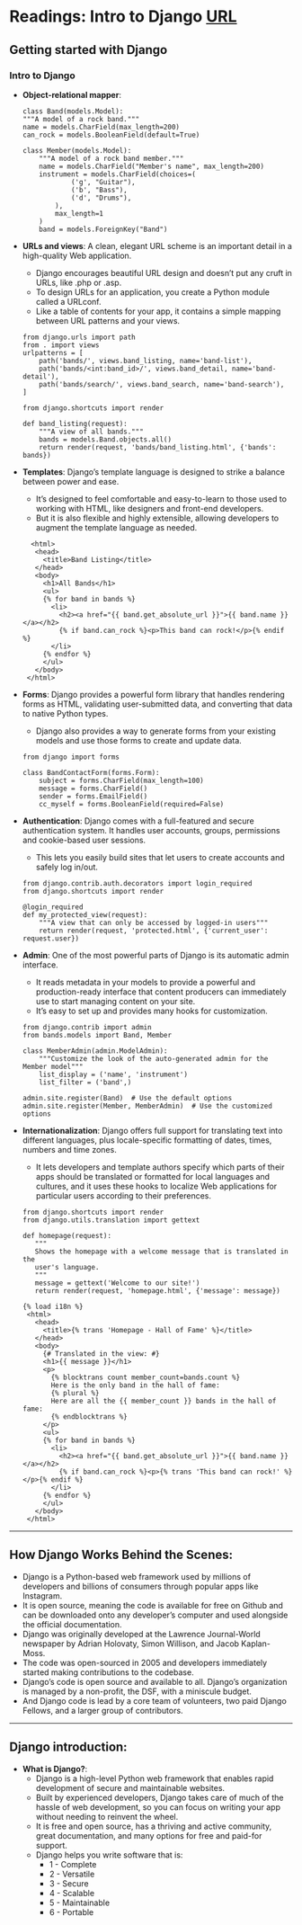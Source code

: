 # Readings: Intro to Django [URL](https://github.com/MohamadSheikhAlshabab/401-reading-note/blob/master/Read20.md)

## Getting started with Django
   ### Intro to Django
   - __Object-relational mapper__:
    

      ```
      class Band(models.Model):
      """A model of a rock band."""
      name = models.CharField(max_length=200)
      can_rock = models.BooleanField(default=True)

      class Member(models.Model):
          """A model of a rock band member."""
          name = models.CharField("Member's name", max_length=200)
          instrument = models.CharField(choices=(
                  ('g', "Guitar"),
                  ('b', "Bass"),
                  ('d', "Drums"),
              ),
              max_length=1
          )
          band = models.ForeignKey("Band")
      ```
  - __URLs and views__: A clean, elegant URL scheme is an important detail in a high-quality Web application. 
      - Django encourages beautiful URL design and doesn’t put any cruft in URLs, like .php or .asp.
      - To design URLs for an application, you create a Python module called a URLconf.
      - Like a table of contents for your app, it contains a simple mapping between URL patterns and your views.
      ```
      from django.urls import path
      from . import views
      urlpatterns = [
          path('bands/', views.band_listing, name='band-list'),
          path('bands/<int:band_id>/', views.band_detail, name='band-detail'),
          path('bands/search/', views.band_search, name='band-search'),
      ]
      ```
      ```
      from django.shortcuts import render

      def band_listing(request):
          """A view of all bands."""
          bands = models.Band.objects.all()
          return render(request, 'bands/band_listing.html', {'bands': bands})
      ```
   - __Templates__: Django’s template language is designed to strike a balance between power and ease.
     - It’s designed to feel comfortable and easy-to-learn to those used to working with HTML, like designers and front-end developers.
     - But it is also flexible and highly extensible, allowing developers to augment the template language as needed.
     ```
       <html>
        <head>
          <title>Band Listing</title>
        </head>
        <body>
          <h1>All Bands</h1>
          <ul>
          {% for band in bands %}
            <li>
              <h2><a href="{{ band.get_absolute_url }}">{{ band.name }}</a></h2>
              {% if band.can_rock %}<p>This band can rock!</p>{% endif %}
            </li>
          {% endfor %}
          </ul>
        </body>
      </html>
     ```
  - __Forms__: Django provides a powerful form library that handles rendering forms as HTML, validating user-submitted data, and converting that data to native Python types.
    - Django also provides a way to generate forms from your existing models and use those forms to create and update data.
    ```
    from django import forms

    class BandContactForm(forms.Form):
        subject = forms.CharField(max_length=100)
        message = forms.CharField()
        sender = forms.EmailField()
        cc_myself = forms.BooleanField(required=False)
    ```
    
 - __Authentication__: Django comes with a full-featured and secure authentication system. It handles user accounts, groups, permissions and cookie-based user sessions.
    - This lets you easily build sites that let users to create accounts and safely log in/out.
    ```
    from django.contrib.auth.decorators import login_required
    from django.shortcuts import render

    @login_required
    def my_protected_view(request):
        """A view that can only be accessed by logged-in users"""
        return render(request, 'protected.html', {'current_user': request.user})
    ```
 - __Admin__: One of the most powerful parts of Django is its automatic admin interface.
   - It reads metadata in your models to provide a powerful and production-ready interface that content producers can immediately use to start managing content on your site.
   - It’s easy to set up and provides many hooks for customization.
   
   ```
   from django.contrib import admin
   from bands.models import Band, Member

   class MemberAdmin(admin.ModelAdmin):
       """Customize the look of the auto-generated admin for the Member model"""
       list_display = ('name', 'instrument')
       list_filter = ('band',)
       
   admin.site.register(Band)  # Use the default options
   admin.site.register(Member, MemberAdmin)  # Use the customized options
   ```
- __Internationalization__: Django offers full support for translating text into different languages, plus locale-specific formatting of dates, times, numbers and time zones.
   - It lets developers and template authors specify which parts of their apps should be translated or formatted for local languages and cultures, and it uses these hooks to localize Web applications for particular users according to their preferences.
   ```
   from django.shortcuts import render
  from django.utils.translation import gettext

  def homepage(request):
      """
      Shows the homepage with a welcome message that is translated in the
      user's language.
      """
      message = gettext('Welcome to our site!')
      return render(request, 'homepage.html', {'message': message})
   ```
   ```
   {% load i18n %}
    <html>
      <head>
        <title>{% trans 'Homepage - Hall of Fame' %}</title>
      </head>
      <body>
        {# Translated in the view: #}
        <h1>{{ message }}</h1>
        <p>
          {% blocktrans count member_count=bands.count %}
          Here is the only band in the hall of fame:
          {% plural %}
          Here are all the {{ member_count }} bands in the hall of fame:
          {% endblocktrans %}
        </p>
        <ul>
        {% for band in bands %}
          <li>
            <h2><a href="{{ band.get_absolute_url }}">{{ band.name }}</a></h2>
            {% if band.can_rock %}<p>{% trans 'This band can rock!' %}</p>{% endif %}
          </li>
        {% endfor %}
        </ul>
      </body>
    </html>
   ```
---
## How Django Works Behind the Scenes:
   - Django is a Python-based web framework used by millions of developers and billions of consumers through popular apps like Instagram.
   - It is open source, meaning the code is available for free on Github and can be downloaded onto any developer’s computer and used alongside the official documentation.
   - Django was originally developed at the Lawrence Journal-World newspaper by Adrian Holovaty, Simon Willison, and Jacob Kaplan-Moss.
   - The code was open-sourced in 2005 and developers immediately started making contributions to the codebase.
   - Django’s code is open source and available to all. Django’s organization is managed by a non-profit, the DSF, with a miniscule budget.
   - And Django code is lead by a core team of volunteers, two paid Django Fellows, and a larger group of contributors.
---
## Django introduction:
  - __What is Django?__:
    - Django is a high-level Python web framework that enables rapid development of secure and maintainable websites.
    - Built by experienced developers, Django takes care of much of the hassle of web development, so you can focus on writing your app without needing to reinvent the wheel. 
    - It is free and open source, has a thriving and active community, great documentation, and many options for free and paid-for support. 
    - Django helps you write software that is:
      - 1 - Complete
      - 2 - Versatile
      - 3 - Secure
      - 4 - Scalable
      - 5 - Maintainable
      - 6 - Portable

